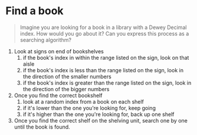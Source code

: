 # Find a book

> Imagine you are looking for a book in a library with a Dewey Decimal index. How would you go about it? Can you express this process as a searching algorithm?

1. Look at signs on end of bookshelves
    1. if the book's index in within the range listed on the sign, look on that aisle
    2. if the book's index is less than the range listed on the sign, look in the direction of the smaller numbers
    3. if the book's index is greater than the range listed on the sign, look in the direction of the bigger numbers
2. Once you find the correct bookshelf
    1. look at a random index from a book on each shelf
    2. if it's lower than the one you're looking for, keep going
    3. if it's higher than the one you're looking for, back up one shelf
3. Once you find the correct shelf on the shelving unit, search one by one until the book is found.